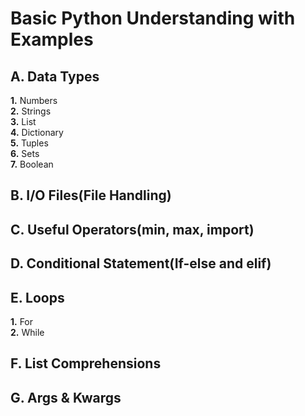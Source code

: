 # Basic Python Understanding with Examples  

## A. Data Types  
__1.__ Numbers  
__2.__ Strings  
__3.__ List  
__4.__ Dictionary  
__5.__ Tuples  
__6.__ Sets   
__7.__ Boolean    

## B. I/O Files(File Handling)    

## C. Useful Operators(min, max, import)  

## D. Conditional Statement(If-else and elif) 

## E. Loops  
__1.__ For  
__2.__ While 

## F. List Comprehensions  

## G. Args & Kwargs
